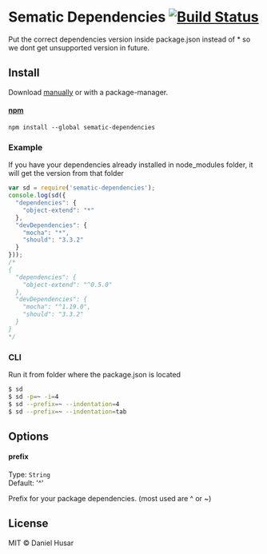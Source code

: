 # Sematic Dependencies [![Build Status](https://travis-ci.org/danielhusar/sematic-dependencies.svg)](https://travis-ci.org/danielhusar/sematic-dependencies)

Put the correct dependencies version inside package.json instead of * so we dont get unsupported version in future.

## Install

Download [manually](https://github.com/danielhusar/sematic-dependencies/archive/master.zip) or with a package-manager.

#### [npm](https://npmjs.org/package/sematic-dependencies)

```
npm install --global sematic-dependencies
```

### Example

If you have your dependencies already installed in node_modules folder, it will get the version from that folder
```javascript
var sd = require('sematic-dependencies');
console.log(sd({
  "dependencies": {
    "object-extend": "*"
  },
  "devDependencies": {
    "mocha": "*",
    "should": "3.3.2"
  }
}));
/*
{
  "dependencies": {
    "object-extend": "^0.5.0"
  },
  "devDependencies": {
    "mocha": "^1.19.0",
    "should": "3.3.2"
  }
}
*/
```

### CLI

Run it from folder where the package.json is located

```bash
$ sd
$ sd -p=~ -i=4
$ sd --prefix=~ --indentation=4
$ sd --prefix=~ --indentation=tab
```

## Options


#### prefix

Type: `String`  
Default: '^'

Prefix for your package dependencies.
(most used are ^ or ~)

## License

MIT © Daniel Husar
